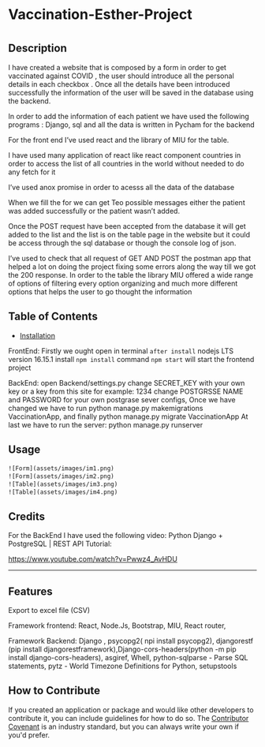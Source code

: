 # Vaccination-Esther-Project


 
# <Esther Vaccination Form>

## Description

I have created a website that is composed by a form in order to get vaccinated against COVID , the user should introduce all the personal details in each checkbox . Once all the details have been introduced successfully the information of the user will be saved in the database using the backend.

In order to add the information of each patient we have used the following programs : Django, sql and all the data is written in Pycham for the backend

For the front end I’ve used react and the library of MIU for the table.

I have used many application of react like react component countries in order to access the list of all countries in the world without needed to do any fetch for it

I’ve used anox promise in order to acesss all the data of the database

When we fill the for we can get Teo possible messages either the patient was added successfully or the patient wasn’t added.

Once the POST request have been accepted from the database it will get added to the list and the list is on the table page in the website but it could be access through the sql database or though the console log of json.

I’ve used to check that all request of GET AND POST the postman app that helped a lot on doing the project fixing some errors along the way till we got the 200 response. In order to the table the library MIU offered a wide range of options of filtering every option organizing and much more different options that helps the user to go thought the information



## Table of Contents 



- [Installation](#installation)

FrontEnd:
    Firstly we ought open in terminal `after install` nodejs LTS version 16.15.1
    install `npm install` command
    `npm start` will start the frontend project

BackEnd:
open Backend/settings.py change SECRET_KEY with your own key or a key from this site for example: 1234
change POSTGRSSE NAME and PASSWORD for your own postgrase sever configs,
Once we have changed we have to run python manage.py makemigrations VaccinationApp, and finally python manage.py migrate VaccinationApp
At last we have to run the server: python manage.py runserver


## Usage



    
    ![Form](assets/images/im1.png)
    ![Form](assets/images/im2.png)
    ![Table](assets/images/im3.png)
    ![Table](assets/images/im4.png)


## Credits


For the BackEnd I have used the following video: Python Django + PostgreSQL | REST API Tutorial:

https://www.youtube.com/watch?v=Pwwz4_AvHDU


---



## Features

Export to excel file (CSV)

Framework frontend: React, Node.Js, Bootstrap, MIU, React router,

Framework Backend:  Django , psycopg2( npi install psycopg2), djangorestf (pip install djangorestframework),Django-cors-headers(python -m pip install django-cors-headers), asgiref, Whell, python-sqlparse - Parse SQL statements, pytz - World Timezone Definitions for Python, setupstools

## How to Contribute

If you created an application or package and would like other developers to contribute it, you can include guidelines for how to do so. The [Contributor Covenant](https://www.contributor-covenant.org/) is an industry standard, but you can always write your own if you'd prefer.

